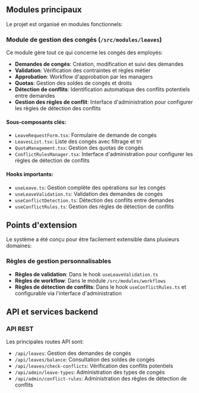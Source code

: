 ## Modules principaux

Le projet est organisé en modules fonctionnels:

### Module de gestion des congés (`/src/modules/leaves`)

Ce module gère tout ce qui concerne les congés des employés:

- **Demandes de congés**: Création, modification et suivi des demandes
- **Validation**: Vérification des contraintes et règles métier
- **Approbation**: Workflow d'approbation par les managers
- **Quotas**: Gestion des soldes de congés et droits
- **Détection de conflits**: Identification automatique des conflits potentiels entre demandes
- **Gestion des règles de conflit**: Interface d'administration pour configurer les règles de détection des conflits

#### Sous-composants clés:

- `LeaveRequestForm.tsx`: Formulaire de demande de congés
- `LeavesList.tsx`: Liste des congés avec filtrage et tri
- `QuotaManagement.tsx`: Gestion des quotas de congés
- `ConflictRulesManager.tsx`: Interface d'administration pour configurer les règles de détection de conflits

#### Hooks importants:

- `useLeave.ts`: Gestion complète des opérations sur les congés
- `useLeaveValidation.ts`: Validation des demandes de congés
- `useConflictDetection.ts`: Détection des conflits entre demandes
- `useConflictRules.ts`: Gestion des règles de détection de conflits

## Points d'extension

Le système a été conçu pour être facilement extensible dans plusieurs domaines:

### Règles de gestion personnalisables

- **Règles de validation**: Dans le hook `useLeaveValidation.ts`
- **Règles de workflow**: Dans le module `/src/modules/workflows`
- **Règles de détection de conflits**: Dans le hook `useConflictRules.ts` et configurable via l'interface d'administration

## API et services backend

### API REST

Les principales routes API sont:

- `/api/leaves`: Gestion des demandes de congés
- `/api/leaves/balance`: Consultation des soldes de congés
- `/api/leaves/check-conflicts`: Vérification des conflits potentiels
- `/api/admin/leave-types`: Administration des types de congés
- `/api/admin/conflict-rules`: Administration des règles de détection de conflits 
